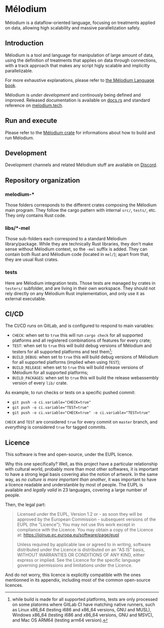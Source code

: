 
# Mélodium

Mélodium is a dataflow-oriented language, focusing on treatments applied on data, allowing high scalability and massive parallelization safely.

## Introduction

Mélodium is a tool and language for manipulation of large amount of data, using the definition of treatments that applies on data through connections, with a track approach that makes any script higly scalable and implicitly parallelizable.

For more exhaustive explanations, please refer to [the Mélodium Language book](https://doc.melodium.tech/book/).

Mélodium is _under development_ and continously being defined and improved. Released documentation is available on [docs.rs](https://docs.rs/melodium/latest/melodium/) and standard reference on [melodium.tech](https://doc.melodium.tech/latest/).

## Run and execute

Please refer to the [Mélodium crate](melodium/) for informations about how to build and run Mélodium.

## Development

Development channels and related Mélodium stuff are available on [Discord](https://discord.gg/GQmckruKNx).

## Repository organization

### melodium-*

Those folders corresponds to the different crates composing the Mélodium main program.
They follow the cargo pattern with internal `src/`, `tests/`, etc. They only contains Rust code.

### libs/*-mel

Those sub-folders each correspond to a standard Mélodium library/package.
While they are technically Rust libraries, they don't make sense without Mélodium context, so the `-mel` suffix is added.
They can contain both Rust and Mélodium code (located in `mel/`); apart from that, they are usual Rust crates.

### tests

Here are Mélodium integration tests.
Those tests are managed by crates in `testers/` subfolder, and are living in their own workspace.
They should not rely directly on any Mélodium Rust implementation, and only use it as external executable.

## CI/CD

The CI/CD runs on GitLab, and is configured to respond to main variables:
- `CHECK`: when set to `true` this will run `cargo check` for all supported platforms and all registered combinations of features for every crate;
- `TEST`: when set to `true` this will build debug versions of Mélodium and testers for all supported platforms and test them[^1];
- `BUILD_DEBUG`: when set to `true` this will build debug versions of Mélodium for all supported platforms (implied when using `TEST`);
- `BUILD_RELEASE`: when set to `true` this will build release versions of Mélodium for all supported platforms;
- `BUILD_PACKAGES`: when set to `true` this will build the release webassembly version of every `lib/` crate.

As example, to run checks or tests on a specific pushed commit:
- `git push -o ci.variable="CHECK=true"`
- `git push -o ci.variable="TEST=true"`
- `git push -o ci.variable="CHECK=true" -o ci.variable="TEST=true"`

`CHECK` and `TEST` are considered `true` for every commit on `master` branch, and _everything_ is considered `true` for tagged commits.

[^1]: while build is made for all supported platforms, tests are only processed on some platorms where GitLab CI have matching native runners, such as Linux x86_64 (testing i686 and x86_64 versions, GNU and MUSL), Windows x86_64 (testing i686 and x86_64 versions, GNU and MSVC), and Mac OS ARM64 (testing arm64 version).

## Licence

This software is free and open-source, under the EUPL licence.

Why this one specifically? Well, as this project have a particular relationship with cultural world, probably more than most other softwares, it is important to have a strong legal basis covering also the notion of artwork.
In the same way, as *no culture is more important than another*, it was important to have a licence readable and understanble by most of people. The EUPL is available and *legally valid* in 23 languages, covering a large number of people.

Then, the legal part:
> Licensed under the EUPL, Version 1.2 or - as soon they will be approved by the European Commission - subsequent versions of the EUPL (the "Licence"); You may not use this work except in compliance with the Licence. You may obtain a copy of the Licence at: https://joinup.ec.europa.eu/software/page/eupl
>
>Unless required by applicable law or agreed to in writing, software distributed under the Licence is distributed on an "AS IS" basis, WITHOUT WARRANTIES OR CONDITIONS OF ANY KIND, either express or implied.
See the Licence for the specific language governing permissions and limitations under the Licence.

And do not worry, this licence is explicitly compatible with the ones mentionned in its appendix, including most of the common open-source licences.

